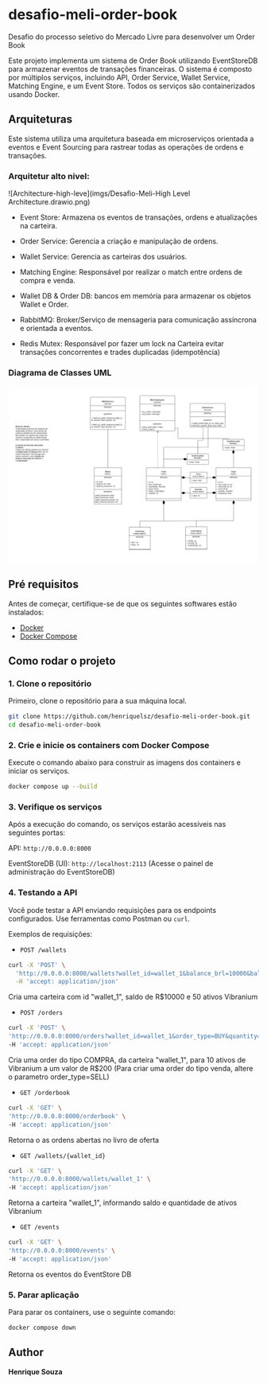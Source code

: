 # desafio-meli-order-book
Desafio do processo seletivo do Mercado Livre para desenvolver um Order Book

Este projeto implementa um sistema de Order Book utilizando EventStoreDB para armazenar eventos de transações financeiras. O sistema é composto por múltiplos serviços, incluindo API, Order Service, Wallet Service, Matching Engine, e um Event Store. Todos os serviços são containerizados usando Docker.

## Arquiteturas
Este sistema utiliza uma arquitetura baseada em microserviços orientada a eventos e Event Sourcing para rastrear todas as operações de ordens e transações.

### Arquitetur alto nivel:
![Architecture-high-leve](imgs/Desafio-Meli-High Level Architecture.drawio.png)

- Event Store: Armazena os eventos de transações, ordens e atualizações na carteira.

- Order Service: Gerencia a criação e manipulação de ordens.

- Wallet Service: Gerencia as carteiras dos usuários.

- Matching Engine: Responsável por realizar o match entre ordens de compra e venda.

- Wallet DB & Order DB: bancos em memória para armazenar os objetos Wallet e Order.

- RabbitMQ: Broker/Serviço de mensageria para comunicação assíncrona e orientada a eventos.

- Redis Mutex: Responsável por fazer um lock na Carteira evitar transações concorrentes e trades duplicadas (idempotência)

### Diagrama de Classes UML
![Architecture-UML](imgs/Desafio-Meli-UML.drawio.png)

## Pré requisitos

Antes de começar, certifique-se de que os seguintes softwares estão instalados:

- [Docker](https://www.docker.com/get-started)
- [Docker Compose](https://docs.docker.com/compose/install/)

## Como rodar o projeto

### 1. Clone o repositório

Primeiro, clone o repositório para a sua máquina local.

```bash
git clone https://github.com/henriquelsz/desafio-meli-order-book.git
cd desafio-meli-order-book
```

### 2. Crie e inicie os containers com Docker Compose
Execute o comando abaixo para construir as imagens dos containers e iniciar os serviços.

```bash
docker compose up --build
```

### 3. Verifique os serviços
Após a execução do comando, os serviços estarão acessíveis nas seguintes portas:

API: `http://0.0.0.0:8000`

EventStoreDB (UI): `http://localhost:2113` (Acesse o painel de administração do EventStoreDB)


### 4. Testando a API
Você pode testar a API enviando requisições para os endpoints configurados. Use ferramentas como Postman ou `curl`.

Exemplos de requisições:
- `POST /wallets`
```bash
curl -X 'POST' \
  'http://0.0.0.0:8000/wallets?wallet_id=wallet_1&balance_brl=10000&balance_vibranium=50' \
  -H 'accept: application/json'
  ```
  Cria uma carteira com id "wallet_1", saldo de R$10000 e 50 ativos Vibranium

  - `POST /orders`
  ```bash
  curl -X 'POST' \
  'http://0.0.0.0:8000/orders?wallet_id=wallet_1&order_type=BUY&quantity=10&price=200' \
  -H 'accept: application/json'
  ```
  Cria uma order do tipo COMPRA, da carteira "wallet_1", para 10 ativos de Vibranium a um valor de R$200
  (Para criar uma order do tipo venda, altere o parametro order_type=SELL)

  - `GET /orderbook`
  ```bash
  curl -X 'GET' \
  'http://0.0.0.0:8000/orderbook' \
  -H 'accept: application/json'
  ```
  Retorna o as ordens abertas no livro de oferta

  - `GET /wallets/{wallet_id}`
  ```bash
  curl -X 'GET' \
  'http://0.0.0.0:8000/wallets/wallet_1' \
  -H 'accept: application/json'
  ```
  Retorna a carteira "wallet_1", informando saldo e quantidade de ativos Vibranium

   - `GET /events`
  ```bash
  curl -X 'GET' \
  'http://0.0.0.0:8000/events' \
  -H 'accept: application/json'
  ```
  Retorna os eventos do EventStore DB

  ### 5. Parar aplicação
  Para parar os containers, use o seguinte comando:
   ```bash
   docker compose down
   ```

## Author

**Henrique Souza**
